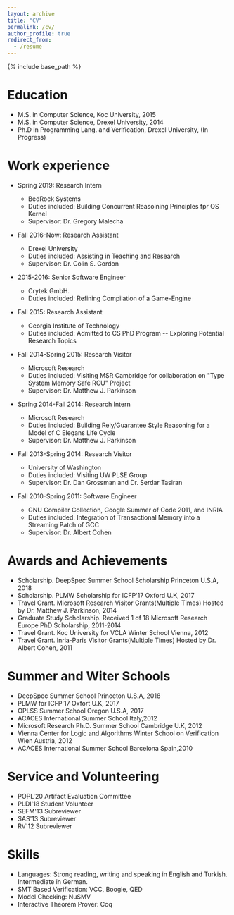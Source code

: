```yaml
---
layout: archive
title: "CV"
permalink: /cv/
author_profile: true
redirect_from:
  - /resume
---
```


{% include base_path %}

Education
======
* M.S. in Computer Science, Koc University, 2015
* M.S. in Computer Science, Drexel University, 2014
* Ph.D in Programming Lang. and Verification, Drexel University, (In Progress)

Work experience
======
* Spring 2019: Research Intern
  * BedRock Systems
  * Duties included: Building Concurrent Reasoining Principles fpr OS Kernel
  * Supervisor: Dr. Gregory Malecha

* Fall 2016-Now: Research Assistant
  * Drexel University
  * Duties included: Assisting in Teaching and Research
  * Supervisor: Dr. Colin S. Gordon
  
* 2015-2016: Senior Software Engineer
  * Crytek GmbH.
  * Duties included: Refining Compilation of a Game-Engine
  
* Fall 2015: Research Assistant
  * Georgia Institute of Technology
  * Duties included: Admitted to CS PhD Program -- Exploring Potential Research Topics
  
* Fall 2014-Spring 2015: Research Visitor
  * Microsoft Research
  * Duties included: Visiting MSR Cambridge for collaboration on "Type System Memory Safe RCU" Project
  * Supervisor: Dr. Matthew J. Parkinson
  
* Spring 2014-Fall 2014: Research Intern
  * Microsoft Research
  * Duties included: Building Rely/Guarantee Style Reasoning for a Model of C Elegans Life Cycle
  * Supervisor: Dr. Matthew J. Parkinson
  
* Fall 2013-Spring 2014: Research Visitor
  * University of Washington
  * Duties included: Visiting UW PLSE Group
  * Supervisor: Dr. Dan Grossman and Dr. Serdar Tasiran
  
* Fall 2010-Spring 2011: Software Engineer
  * GNU Compiler Collection, Google Summer of Code 2011, and INRIA
  * Duties included: Integration of Transactional Memory into a Streaming Patch of GCC
  * Supervisor: Dr. Albert Cohen

Awards and Achievements
======
* Scholarship. DeepSpec Summer School Scholarship Princeton U.S.A, 2018
* Scholarship. PLMW Scholarship for ICFP'17 Oxford U.K, 2017
* Travel Grant. Microsoft Research Visitor Grants(Multiple Times) Hosted by Dr. Matthew J. Parkinson, 2014
* Graduate Study Scholarship. Received 1 of 18 Microsoft Research Europe PhD Scholarship, 2011-2014
* Travel Grant. Koc University for VCLA Winter School Vienna, 2012
* Travel Grant. Inria-Paris Visitor Grants(Multiple Times) Hosted by Dr. Albert Cohen, 2011

Summer and Witer Schools
======
* DeepSpec Summer School Princeton U.S.A, 2018
* PLMW for ICFP'17 Oxfort U.K, 2017
* OPLSS Summer School Oregon U.S.A, 2017
* ACACES International Summer School Italy,2012
* Microsoft Research Ph.D. Summer School Cambridge U.K, 2012
* Vienna Center for Logic and Algorithms Winter School on Verification Wien Austria, 2012
* ACACES International Summer School Barcelona Spain,2010

Service and Volunteering
======
* POPL'20 Artifact Evaluation Committee
* PLDI'18 Student Volunteer
* SEFM'13 Subreviewer
* SAS'13 Subreviewer
* RV'12 Subreviewer

Skills
======
* Languages: Strong reading, writing and speaking in English and Turkish. Intermediate in German.
* SMT Based Verification: VCC, Boogie, QED
* Model Checking: NuSMV
* Interactive Theorem Prover: Coq 
